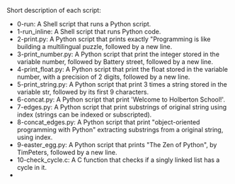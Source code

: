 Short description of each script:
+ 0-run: A Shell script that runs a Python script.
+ 1-run_inline: A Shell script that runs Python code.
+ 2-print.py: A Python script that prints exactly "Programming is like building a multilingual puzzle, followed by a new line.
+ 3-print_number.py: A Python script that print the integer stored in the variable number, followed by Battery street, followed by a new line.
+ 4-print_float.py: A Python script that print the float stored in the variable number, with a precision of 2 digits, followed by a new line. 
+ 5-print_string.py: A Python script that print 3 times a string stored in the variable str, followed by its first 9 characters.
+ 6-concat.py: A Python script that print 'Welcome to Holberton School!'.
+ 7-edges.py: A Python script that print substrings of original string using index (strings can be indexed or subscripted).
+ 8-concat_edges.py: A Python script that print "object-oriented programming with Python" extracting substrings from a original string, using index.
+ 9-easter_egg.py: A Python script that prints "The Zen of Python", by TimPeters, followed by a new line.
+ 10-check_cycle.c: A C function that checks if a singly linked list has a cycle in it.
+
